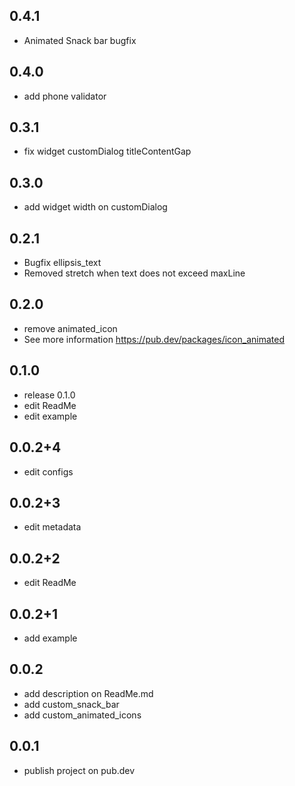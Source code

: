 ## 0.4.1
* Animated Snack bar bugfix

## 0.4.0
* add phone validator

## 0.3.1
* fix widget customDialog titleContentGap

## 0.3.0
* add widget width on customDialog

## 0.2.1
* Bugfix ellipsis_text
* Removed stretch when text does not exceed maxLine

## 0.2.0
* remove animated_icon
* See more information https://pub.dev/packages/icon_animated

## 0.1.0
* release 0.1.0 
* edit ReadMe
* edit example

## 0.0.2+4
* edit configs

## 0.0.2+3
* edit metadata

## 0.0.2+2
* edit ReadMe

## 0.0.2+1
* add example

## 0.0.2
* add description on ReadMe.md
* add custom_snack_bar
* add custom_animated_icons

## 0.0.1
* publish project on pub.dev
